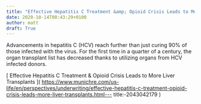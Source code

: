 ```yaml
---
title: "Effective Hepatitis C Treatment &amp; Opioid Crisis Leads to More Liver Transplants"
date: 2020-10-14T00:43:29+0100
author: matt
draft: True
---
```

Advancements in hepatitis C (HCV) reach further than just curing 90% of those infected with the virus. For the first time in a quarter of a century, the organ transplant list has decreased thanks to utilizing organs from HCV infected donors.

[ Effective Hepatitis C Treatment &amp; Opioid Crisis Leads to More Liver Transplants ]( https://www.munichre.com/us-life/en/perspectives/underwriting/effective-hepatitis-c-treatment-opioid-crisis-leads-more-liver-transplants.html---
title:-2043042179 )

